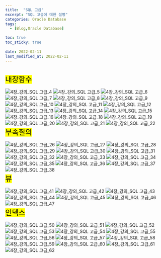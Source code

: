 ```yaml
---
title:  "SQL 고급"
excerpt: "SQL 고급에 대한 설명"
categories: Oracle Database
tags:
  - [Blog,Oracle Database]

toc: true
toc_sticky: true
 
date: 2022-02-11
last_modified_at: 2022-02-11
---
```


<br>
<mark style="font-size:23px">내장함수</mark>

![4장_강의_SQL 고급_4](https://user-images.githubusercontent.com/95912146/153483887-3ab5a64a-3423-487c-b105-05daf1e4d406.png)
![4장_강의_SQL 고급_5](https://user-images.githubusercontent.com/95912146/153483898-4c620869-890b-4a71-b71c-efd871c9ff65.png)
![4장_강의_SQL 고급_6](https://user-images.githubusercontent.com/95912146/153483900-34449aa8-b06a-408c-9b3a-dcfe9fd14011.png)
![4장_강의_SQL 고급_7](https://user-images.githubusercontent.com/95912146/153483905-e2687051-f19e-4788-8b9b-682ff1b5e557.png)
![4장_강의_SQL 고급_8](https://user-images.githubusercontent.com/95912146/153483907-95598814-a024-424c-a811-6cfd12d1cd79.png)
![4장_강의_SQL 고급_9](https://user-images.githubusercontent.com/95912146/153483908-1aa60139-2231-4f3a-9405-6f0a822dbfcc.png)
![4장_강의_SQL 고급_10](https://user-images.githubusercontent.com/95912146/153483910-e56c4fa4-e4b8-48a6-8200-73f3be7db16f.png)
![4장_강의_SQL 고급_11](https://user-images.githubusercontent.com/95912146/153483911-c5c98a8d-8f5b-439c-952c-c229b20eac38.png)
![4장_강의_SQL 고급_12](https://user-images.githubusercontent.com/95912146/153483914-d6c6efef-c3c9-4c25-957c-71ce12e7aef2.png)
![4장_강의_SQL 고급_13](https://user-images.githubusercontent.com/95912146/153483916-798bb9c8-ed83-48cc-ac7b-df9b51456d37.png)
![4장_강의_SQL 고급_14](https://user-images.githubusercontent.com/95912146/153483921-20cfc574-d605-47bc-bce3-58e481221573.png)
![4장_강의_SQL 고급_15](https://user-images.githubusercontent.com/95912146/153483927-e7b307d8-d946-475d-99e6-63ea832670b6.png)
![4장_강의_SQL 고급_16](https://user-images.githubusercontent.com/95912146/153483929-95e1cad3-f77e-4766-93f8-49fb76f21cd5.png)
![4장_강의_SQL 고급_18](https://user-images.githubusercontent.com/95912146/153483930-e43c2042-08ee-49af-86a1-15b026b6cc52.png)
![4장_강의_SQL 고급_19](https://user-images.githubusercontent.com/95912146/153483932-1da2f08a-6f02-4b08-9958-6dfcd529c115.png)
![4장_강의_SQL 고급_20](https://user-images.githubusercontent.com/95912146/153483941-fb7e6a9b-1597-4afe-84a9-dffed442b9a5.png)
![4장_강의_SQL 고급_21](https://user-images.githubusercontent.com/95912146/153483943-64e3fc9c-99b9-44bc-9341-dfca025a9a3d.png)
![4장_강의_SQL 고급_22](https://user-images.githubusercontent.com/95912146/153483945-eed185ab-778e-46b7-9452-ff5dc2524f59.png)
<br>
<mark style="font-size:23px">부속질의</mark>

![4장_강의_SQL 고급_26](https://user-images.githubusercontent.com/95912146/153483947-763abc02-f316-40db-9437-1e0bca4b6e67.png)
![4장_강의_SQL 고급_27](https://user-images.githubusercontent.com/95912146/153483950-eee09eba-a10d-44c9-a20a-c7e8ad5c08e9.png)
![4장_강의_SQL 고급_28](https://user-images.githubusercontent.com/95912146/153483952-526dcf9f-4044-45fe-82e6-954263c0baa3.png)
![4장_강의_SQL 고급_29](https://user-images.githubusercontent.com/95912146/153483954-d1a0dadd-6306-47d6-a96d-e02b4cd69f23.png)
![4장_강의_SQL 고급_30](https://user-images.githubusercontent.com/95912146/153483955-74ff166a-95fa-4877-970a-28871de59701.png)
![4장_강의_SQL 고급_31](https://user-images.githubusercontent.com/95912146/153483961-608d8d1c-0e45-4a9d-b166-924dfa379389.png)
![4장_강의_SQL 고급_32](https://user-images.githubusercontent.com/95912146/153483965-ea256e12-4c45-4846-89a7-75499a4a7de5.png)
![4장_강의_SQL 고급_33](https://user-images.githubusercontent.com/95912146/153483968-b7f48a88-6708-4d1b-a857-29a7ad0ec32f.png)
![4장_강의_SQL 고급_34](https://user-images.githubusercontent.com/95912146/153483970-9de90b61-fffc-4ba5-8ece-d507ae52d55a.png)
![4장_강의_SQL 고급_35](https://user-images.githubusercontent.com/95912146/153483973-0e625d99-0ad6-4085-87d1-90e9840dcc9c.png)
![4장_강의_SQL 고급_36](https://user-images.githubusercontent.com/95912146/153483976-e292dc6b-f83d-4cce-b433-a0424339cc01.png)
![4장_강의_SQL 고급_37](https://user-images.githubusercontent.com/95912146/153483978-27fd3bfe-6a8e-46dd-bd64-8db41f3e1478.png)
![4장_강의_SQL 고급_38](https://user-images.githubusercontent.com/95912146/153483981-7921b7d1-11b2-4bbd-a30d-272110319cb4.png)
<br>
<mark style="font-size:23px">뷰</mark>

![4장_강의_SQL 고급_41](https://user-images.githubusercontent.com/95912146/153483983-18377a10-cd54-4e54-aaa7-f27dc0a648c4.png)
![4장_강의_SQL 고급_42](https://user-images.githubusercontent.com/95912146/153483984-34ab8bc2-d65f-4a19-9f7f-cf2ae9d0d01d.png)
![4장_강의_SQL 고급_43](https://user-images.githubusercontent.com/95912146/153483987-a370720f-1b01-4b94-ba17-1a5b088aaf5f.png)
![4장_강의_SQL 고급_44](https://user-images.githubusercontent.com/95912146/153483989-9feaa56f-818c-42d9-a143-c6fc675b471e.png)
![4장_강의_SQL 고급_45](https://user-images.githubusercontent.com/95912146/153483990-6c30e74f-27e7-45a3-8fc4-9278103b1acc.png)
![4장_강의_SQL 고급_46](https://user-images.githubusercontent.com/95912146/153483995-c24f43ea-25cf-4419-8ee9-d33292822638.png)
![4장_강의_SQL 고급_47](https://user-images.githubusercontent.com/95912146/153483997-ca334e5e-10f8-4a38-bbd2-6afbbb136512.png)
<br>
<mark style="font-size:23px">인덱스</mark>

![4장_강의_SQL 고급_50](https://user-images.githubusercontent.com/95912146/153483999-cb47a378-c379-49ac-a3de-7772446a776a.png)
![4장_강의_SQL 고급_51](https://user-images.githubusercontent.com/95912146/153484000-751262f7-5c2f-41e6-9a41-ad24713da4bf.png)
![4장_강의_SQL 고급_52](https://user-images.githubusercontent.com/95912146/153484003-f437d281-fecc-41ed-ba77-d3e75a16e7cb.png)
![4장_강의_SQL 고급_53](https://user-images.githubusercontent.com/95912146/153484006-9a4067ae-1ae9-4c6b-8614-1f3c30980ef7.png)
![4장_강의_SQL 고급_54](https://user-images.githubusercontent.com/95912146/153484009-59d5e4e9-a538-46c8-afa8-e7d578f107ee.png)
![4장_강의_SQL 고급_55](https://user-images.githubusercontent.com/95912146/153484011-2409feae-5dfb-4ba9-b791-e988f03b4a0e.png)
![4장_강의_SQL 고급_56](https://user-images.githubusercontent.com/95912146/153484014-a87b36af-786b-4fa6-8134-ab08d9cb7cd5.png)
![4장_강의_SQL 고급_57](https://user-images.githubusercontent.com/95912146/153484016-aac9666b-0256-4200-8e1e-95966942225e.png)
![4장_강의_SQL 고급_58](https://user-images.githubusercontent.com/95912146/153484022-96490194-c684-4441-9893-3c96d9ce9354.png)
![4장_강의_SQL 고급_59](https://user-images.githubusercontent.com/95912146/153484025-dd37c267-76b6-4c10-b4cd-e208d629ae72.png)
![4장_강의_SQL 고급_60](https://user-images.githubusercontent.com/95912146/153484030-200af49d-34c2-4c40-9498-ebe276830139.png)
![4장_강의_SQL 고급_61](https://user-images.githubusercontent.com/95912146/153484035-16f4d60a-07f4-4eea-8ef1-696cbbcd0de0.png)
![4장_강의_SQL 고급_62](https://user-images.githubusercontent.com/95912146/153484039-86e5b8ba-f888-4ffe-a4d6-958c0a0c0bed.png)
